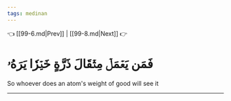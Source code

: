 ```yaml
---
tags: medinan
---
```


👈 [[99-6.md|Prev]] | [[99-8.md|Next]] 👉

# فَمَن يَعۡمَلۡ مِثۡقَالَ ذَرَّةٍ خَيۡرٗا يَرَهُۥ

So whoever does an atom's weight of good will see it

---

